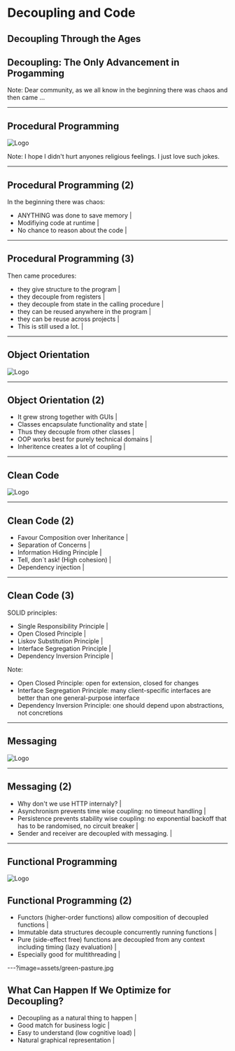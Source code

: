 # Decoupling and Code
<h2 class="fragment">Decoupling Through the Ages</h2>
<h2 class="fragment">Decoupling: The Only Advancement in Progamming</h2>

Note:
Dear community,
as we all know in the beginning there was chaos and then came ...

---

## Procedural Programming
![Logo](assets/call-graph.png)

Note:
I hope I didn't hurt anyones religious feelings. I just love such jokes.

---

## Procedural Programming (2)

In the beginning there was chaos:
- ANYTHING was done to save memory |
- Modifiying code at runtime |
- No chance to reason about the code |

---

## Procedural Programming (3)

Then came procedures:
- they give structure to the program |
- they decouple from registers |
- they decouple from state in the calling procedure |
- they can be reused anywhere in the program |
- they can be reuse across projects |
- This is still used a lot. |

---

## Object Orientation
![Logo](assets/class-diagram.jpg)

---

## Object Orientation (2)

- It grew strong together with GUIs |
- Classes encapsulate functionality and state |
- Thus they decouple from other classes |
- OOP works best for purely technical domains |
- Inheritence creates a lot of coupling |

---

## Clean Code
![Logo](assets/clean-code.jpg)

---

## Clean Code (2)

- Favour Composition over Inheritance |
- Separation of Concerns |
- Information Hiding Principle |
- Tell, don´t ask! (High cohesion) |
- Dependency injection |

---

## Clean Code (3)

SOLID principles:
- Single Responsibility Principle |
- Open Closed Principle |
- Liskov Substitution Principle |
- Interface Segregation Principle |
- Dependency Inversion Principle |

Note:
- Open Closed Principle: open for extension, closed for changes
- Interface Segregation Principle: many client-specific interfaces are better than one general-purpose interface
- Dependency Inversion Principle: one should depend upon abstractions, not concretions

---

## Messaging
![Logo](assets/messaging.jpg)

---

## Messaging (2)

- Why don't we use HTTP internaly? |
- Asynchronism prevents time wise coupling: no timeout handling |
- Persistence prevents stability wise coupling: no exponential backoff that has to be randomised, no circuit breaker |
- Sender and receiver are decoupled with messaging. |

---

## Functional Programming
![Logo](assets/lambda.png)

## Functional Programming (2)

- Functors (higher-order functions) allow composition of decoupled functions |
- Immutable data structures decouple concurrently running functions |
- Pure (side-effect free) functions are decoupled from any context including timing (lazy evaluation) |
- Especially good for multithreading |

---?image=assets/green-pasture.jpg

## What Can Happen If We Optimize for Decoupling?

- Decoupling as a natural thing to happen |
- Good match for business logic           |
- Easy to understand (low cognitive load) |
- Natural graphical representation        |
